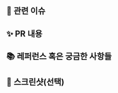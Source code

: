 ## 📌 관련 이슈
<!-- 관련있는 이슈 번호(#000)을 적어주세요.
  해당 pull request merge와 함께 이슈를 닫으려면
  closed #Issue_number를 적어주세요 -->

## ✨ PR 내용
<!-- PR에 대한 설명을 적어주세요 -->

## 📚 레퍼런스 혹은 궁금한 사항들
<!-- 참고할 사항이 있다면 적어주세요 -->

## 📸 스크린샷(선택)
<!-- 스크린샷이 필요한 과제면 스크린샷을 첨부해주세요 -->